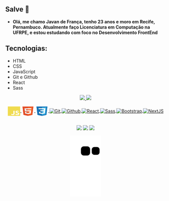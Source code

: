 ## Salve 👊

 - **Olá, me chamo Javan de França, tenho 23 anos e moro em Recife, Pernambuco. Atualmente faço Licenciatura em Computação na UFRPE, e estou estudando com foco no Desenvolvimento FrontEnd**

## Tecnologias:
 - HTML
 - CSS
 - JavaScript
 - Git e Github
 - React
 - Sass

<div align="center">
  <a href="https://github.com/JavanFA">
  <img height="150em" src="https://github-readme-stats.vercel.app/api?username=JavanFA&show_icons=true&theme=dark&include_all_commits=true&count_private=true"/>
  <img height="150em" src="https://github-readme-stats.vercel.app/api/top-langs/?username=JavanFA&layout=compact&langs_count=7&theme=dark"/>
</div>

<div align=center><br>
  <img align="center" alt="Js" height="30" width="40" src="https://raw.githubusercontent.com/devicons/devicon/master/icons/javascript/javascript-plain.svg">
  <img align="center" alt="HTML" height="30" width="40" src="https://raw.githubusercontent.com/devicons/devicon/master/icons/html5/html5-original.svg">
  <img align="center" alt="CSS" height="30" width="40" src="https://raw.githubusercontent.com/devicons/devicon/master/icons/css3/css3-original.svg">
  <img align="center" alt="Git" height="30" widht="40" src="https://cdn.jsdelivr.net/gh/devicons/devicon/icons/git/git-original.svg">
  <img align="center" alt="Github" height="30" widht="40" src="https://cdn.jsdelivr.net/gh/devicons/devicon/icons/github/github-original.svg">
  <img align="center" alt="React" height="30" widht="40" src="https://cdn.jsdelivr.net/gh/devicons/devicon/icons/react/react-original.svg">
  <img align="center" alt="Sass" height="30" widht="40" src="https://cdn.jsdelivr.net/gh/devicons/devicon/icons/sass/sass-original.svg"/>
  <img align="center" alt="Bootstrap" height="30" widht="40" src="https://cdn.jsdelivr.net/gh/devicons/devicon/icons/bootstrap/bootstrap-original.svg"/>
  <img align="center" alt="NextJS" height="30" widht="40" src="https://cdn.jsdelivr.net/gh/devicons/devicon/icons/nextjs/nextjs-original.svg" />
          
</div>
 
##

<div align=center> 
  <a href="https://instagram.com/javan.franca18" target="_blank" rel="external"><img src="https://img.shields.io/badge/-Instagram-%23E4405F?style=for-the-badge&logo=instagram&logoColor=white" target="_blank"></a>
 <a href = "mailto:javan.franca18@gmail.com"><img src="https://img.shields.io/badge/-Gmail-%23333?style=for-the-badge&logo=gmail&logoColor=white" target="_blank"></a>
 <a href = "https://www.linkedin.com/in/javan-de-fran%C3%A7a-75038b234/"><img src="https://img.shields.io/badge/LinkedIn-0077B5?style=for-the-badge&logo=linkedin&logoColor=white" target="_blank"></a>
 
![snake gif](https://github.com/JavanFA/JavanFA/blob/output/github-contribution-grid-snake.svg)
 
 </div>
